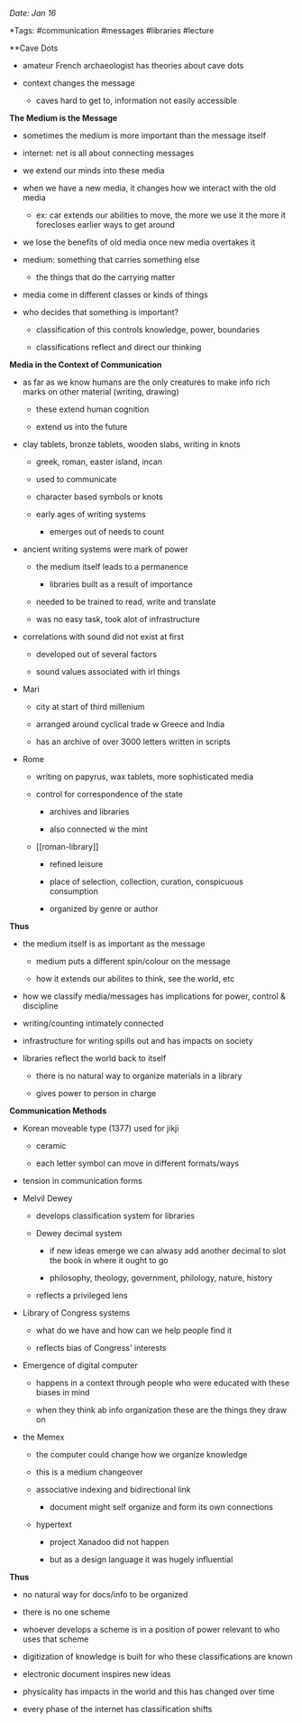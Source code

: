 *Date: Jan 16*

*Tags: #communication #messages #libraries #lecture 

**Cave Dots

- amateur French archaeologist has theories about cave dots

- context changes the message
	
	- caves hard to get to, information not  easily accessible

**The Medium is the Message**

- sometimes the medium is more important than the message itself

- internet: net is all about connecting messages 

- we extend our minds into these media

- when we have a new media, it changes how we interact with the old media
	
	- ex: car extends our abilities to move, the more we use it the more it forecloses earlier ways to get  around

- we lose the benefits of old media once new  media overtakes it

- medium: something that carries something else
	
	- the things that do the carrying matter

- media come in different classes or kinds of things

- who decides that something is important?
	
	- classification of this controls knowledge, power, boundaries
	
	- classifications reflect and direct our thinking

**Media in the Context of Communication**

- as far as we know humans are the only creatures to make info rich marks on other material (writing, drawing)
	
	- these extend human cognition
	
	- extend us into the future

- clay tablets, bronze tablets, wooden slabs, writing in knots
	
	- greek, roman, easter island, incan
	
	- used to communicate
	
	- character based symbols or knots
	
	- early ages of writing systems
		
		- emerges out of needs to count

- ancient writing systems were mark of power
	
	- the medium itself leads to a permanence
		
		- libraries built as a result of importance 
	
	- needed to be trained to read, write and translate
		
	- was no easy task, took alot of infrastructure

- correlations with sound did not exist at first
	
	- developed out of several factors
	
	- sound values associated with irl things

- Mari
	
	- city at start of third millenium
	
	- arranged around cyclical trade w Greece and India
	
	- has an archive of over 3000 letters written in scripts

- Rome
	
	- writing on papyrus, wax tablets, more sophisticated media
	
	- control for correspondence of the state
		
		- archives and libraries
		
		- also connected w the mint
	
	- [[roman-library]]
		
		- refined leisure
		
		- place of selection, collection, curation, conspicuous consumption
		
		- organized by genre or author

**Thus**

- the medium itself is as important as the message 
	
	- medium puts a different spin/colour on the message
	
	- how it extends our abilites to think, see the world, etc

- how we classify media/messages has implications for power, control & discipline

- writing/counting intimately connected

- infrastructure for writing spills out and has impacts on society

- libraries reflect the world back to itself
	
	- there is no natural way to organize materials in a library
	
	- gives power to person in charge

**Communication Methods**

- Korean moveable type (1377) used for jikji
	
	- ceramic
	
	- each letter symbol can move in different formats/ways

- tension in communication forms 

- Melvil Dewey
	
	- develops classification system for libraries
	
	- Dewey decimal system
		
		- if new ideas emerge we can alwasy add another decimal to slot the book in where it ought to go
		
		- philosophy, theology, government, philology, nature, history
	
	- reflects a privileged lens

- Library of Congress systems
	
	- what do we have and how can we help people find it
	
	- reflects bias of Congress' interests

- Emergence of digital computer
	
	- happens in a context through people who were educated with these biases in mind
	
	- when they think ab info organization these are the things they draw on

- the Memex
	
	- the computer could change how we organize knowledge
	
	- this is a medium changeover
	
	- associative indexing and bidirectional link
		
		- document might self organize and form its own connections
	
	- hypertext
		
		- project Xanadoo did not happen
		
		- but as a design language it was hugely influential

**Thus**

- no natural way for docs/info to be organized

- there is no one scheme

- whoever develops a scheme is in a position of power relevant to who uses that scheme

- digitization of knowledge is built for who these classifications are known

- electronic document inspires new ideas

- physicality has impacts in the world and this has changed over time

- every phase of the internet has classification shifts
